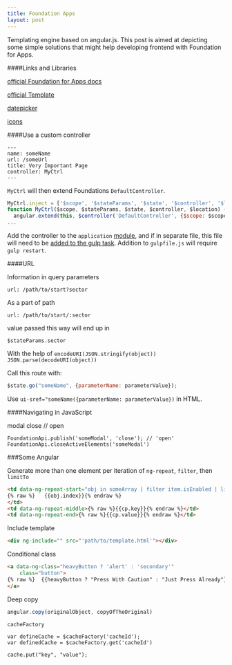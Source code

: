 ```yaml
---
title: Foundation Apps
layout: post
---
```

Templating engine based on angular.js. This post is aimed at depicting some simple solutions that might help developing frontend with Foundation for Apps.

####Links and Libraries

[official Foundation for Apps docs](http://foundation.zurb.com/apps/docs/#!/)

[official Template](https://github.com/zurb/foundation-apps-template/tree/v1.1.0)

[datepicker](https://github.com/Eonasdan/bootstrap-datetimepicker)

[icons](http://fortawesome.github.io/Font-Awesome/icons/)

####Use a custom controller

    ---
    name: someName
    url: /someUrl
    title: Very Important Page
    controller: MyCtrl
    ---

`MyCtrl` will then extend Foundations `DefaultController`.

```javascript
MyCtrl.inject = ['$scope', '$stateParams', '$state', '$controller', '$location'];
function MyCtrl($scope, $stateParams, $state, $controller, $location) {
  angular.extend(this, $controller('DefaultController', {$scope: $scope, $stateParams: $stateParams, $state: $state}))
...
```

Add the controller to the `application` [module](https://github.com/zurb/foundation-apps-template/blob/v1.1.0/client/assets/js/app.js#L4),
and if in separate file, this file will need to be
[added to the gulp task](https://github.com/zurb/foundation-apps-template/blob/v1.1.0/gulpfile.js#L47).
Addition to `gulpfile.js` will require `gulp restart`.

####URL

Information in query parameters

    url: /path/to/start?sector

As a part of path

    url: /path/to/start/:sector

value passed this way will end up in

    $stateParams.sector

With the help of `encodeURI(JSON.stringify(object))` `JSON.parse(decodeURI(object))`

Call this route with: 

```javascript
$state.go("someName", {parameterName: parameterValue});
```

Use `ui-sref="someName({parameterName: parameterValue})` in HTML.


####Navigating in JavaScript

modal close // open

    FoundationApi.publish('someModal', 'close'); // 'open'
    FoundationApi.closeActiveElements('someModal')

###Some Angular

Generate more than one element per iteration of `ng-repeat`, `filter`, then `limitTo`

```html
<td data-ng-repeat-start="obj in someArray | filter item.isEnabled | limitTo:3">
{% raw %}   {{obj.index}}{% endraw %}
</td>
<td data-ng-repeat-middle>{% raw %}{{cp.key}}{% endraw %}</td>
<td data-ng-repeat-end>{% raw %}{{cp.value}}{% endraw %}</td>
```

Include template

```html
<div ng-include="" src="'path/to/template.html'"></div>
```

Conditional class

```html
<a data-ng-class="heavyButton ? 'alert' : 'secondary'"
    class="button">
{% raw %}  {{heavyButton ? "Press With Caution" : "Just Press Already"}}{% endraw %}
</a>
```

Deep copy

```javascript
angular.copy(originalObject, copyOfTheOriginal)
```

`cacheFactory`

    var defineCache = $cacheFactory('cacheId');
    var definedCache = $cacheFactory.get('cacheId')
    
    cache.put("key", "value");